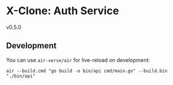 # X-Clone: Auth Service
v0.5.0

## Development
You can use `air-verse/air` for live-reload on development:
```
air --build.cmd "go build -o bin/api cmd/main.go" --build.bin "./bin/api"
```
